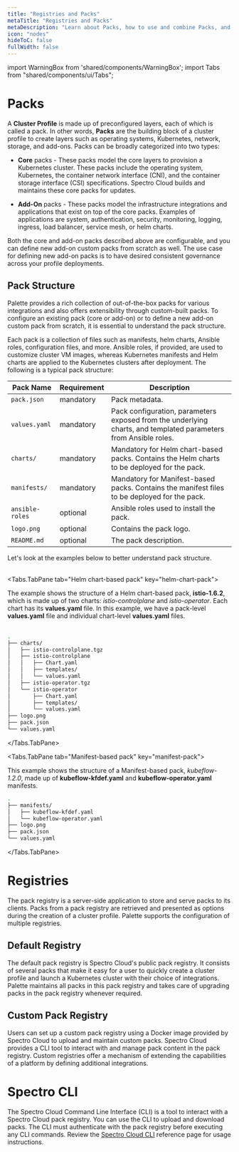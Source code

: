 ```yaml
---
title: "Registries and Packs"
metaTitle: "Registries and Packs"
metaDescription: "Learn about Packs, how to use and combine Packs, and how to create your Pack ."
icon: "nodes"
hideToC: false
fullWidth: false
---
```


import WarningBox from 'shared/components/WarningBox';
import Tabs from "shared/components/ui/Tabs";

# Packs


A **Cluster Profile** is made up of preconfigured layers, each of which is called a pack.  In other words, **Packs** are the building block of a cluster profile to create layers such as operating systems, Kubernetes, network, storage, and add-ons. Packs can be broadly categorized into two types:

- **Core** packs - These packs model the core layers to provision a Kubernetes cluster. These packs include the operating system, Kubernetes, the container network interface (CNI), and the container storage interface (CSI) specifications.  Spectro Cloud builds and maintains these core packs for updates. 


- **Add-On** packs - These packs model the infrastructure integrations and applications that exist on top of the core packs. Examples of applications are system, authentication, security, monitoring, logging, ingress, load balancer, service mesh, or helm charts. 

Both the core and add-on packs described above are configurable, and you can define new add-on custom packs from scratch as well. The use case for defining new add-on packs is to have desired consistent governance across your profile deployments. 
  

## Pack Structure

Palette provides a rich collection of out-of-the-box packs for various integrations and also offers extensibility through custom-built packs. To configure an existing pack (core or add-on) or to define a new add-on custom pack from scratch, it is essential to understand the pack structure. 

Each pack is a collection of files such as manifests, helm charts, Ansible roles, configuration files, and more. Ansible roles, if provided, are used to customize cluster VM images, whereas Kubernetes manifests and Helm charts are applied to the Kubernetes clusters after deployment. The following is a typical pack structure:


| **Pack Name** |**Requirement** | **Description** |
|-|-|-|
| `pack.json` | mandatory| Pack metadata.|
| `values.yaml`| mandatory| Pack configuration, parameters exposed from the underlying charts, and templated parameters from Ansible roles. |
| `charts/`| mandatory| Mandatory for Helm chart-based packs. Contains the Helm charts to be deployed for the pack. |
| `manifests/`| mandatory| Mandatory for Manifest-based packs. Contains the manifest files to be deployed for the pack.
| `ansible-roles`| optional| Ansible roles used to install the pack.|
| `logo.png`| optional| Contains the pack logo. |
| `README.md`|optional| The pack description. |


Let's look at the examples below to better understand pack structure. <br/> <br/> 



<Tabs>

<Tabs.TabPane tab="Helm chart-based pack" key="helm-chart-pack">

The example shows the structure of a Helm chart-based pack, **istio-1.6.2**, which is made up of two charts: *istio-controlplane* and *istio-operator*.  Each chart has its **values.yaml** file. In this example, we have a pack-level **values.yaml** file and individual chart-level **values.yaml** files.  <br/> <br/> 

```bash
.
├── charts/
│   ├── istio-controlplane.tgz
│   ├── istio-controlplane
│   │   ├── Chart.yaml
│   │   ├── templates/
│   │   └── values.yaml
│   ├── istio-operator.tgz
│   └── istio-operator
│       ├── Chart.yaml
│       ├── templates/
│       └── values.yaml
├── logo.png
├── pack.json
└── values.yaml
```

</Tabs.TabPane>

<Tabs.TabPane tab="Manifest-based pack" key="manifest-pack">

This example shows the structure of a Manifest-based pack, *kubeflow-1.2.0*, made up of **kubeflow-kfdef.yaml** and **kubeflow-operator.yaml** manifests.

```bash
.
├── manifests/
│   ├── kubeflow-kfdef.yaml
│   └── kubeflow-operator.yaml
├── logo.png    
├── pack.json
└── values.yaml
```  

</Tabs.TabPane>

</Tabs>

# Registries


The pack registry is a server-side application to store and serve packs to its clients. Packs from a pack registry are retrieved and presented as options during the creation of a cluster profile. Palette supports the configuration of multiple registries.

## Default Registry

The default pack registry is Spectro Cloud's public pack registry. It consists of several packs that make it easy for a user to quickly create a cluster profile and launch a Kubernetes cluster with their choice of integrations. Palette maintains all packs in this pack registry and takes care of upgrading packs in the pack registry whenever required.

## Custom Pack Registry

Users can set up a custom pack registry using a Docker image provided by Spectro Cloud to upload and maintain custom packs. Spectro Cloud provides a CLI tool to interact with and manage pack content in the pack registry. Custom registries offer a mechanism of extending the capabilities of a platform by defining additional integrations.

# Spectro CLI

The Spectro Cloud Command Line Interface (CLI) is a tool to interact with a Spectro Cloud pack registry. You can use the CLI to upload and download packs. The CLI must authenticate with the pack registry before executing any CLI commands. Review the  [Spectro Cloud CLI](/registries-and-packs/spectro-cli-reference) reference page for usage instructions.

<br />
